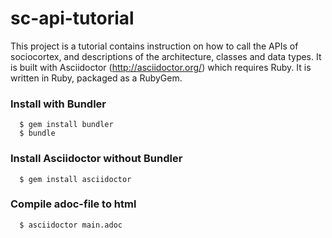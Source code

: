 # sc-api-tutorial

This project is a tutorial contains instruction on how to call the APIs of sociocortex, and descriptions of the architecture, classes and data types. It is built with Asciidoctor (http://asciidoctor.org/) which requires Ruby. It is written in Ruby, packaged as a RubyGem.

### Install with Bundler
```shell
  $ gem install bundler
  $ bundle
```

### Install Asciidoctor without Bundler
```shell
  $ gem install asciidoctor
```

### Compile adoc-file to html
```shell
  $ asciidoctor main.adoc
```
